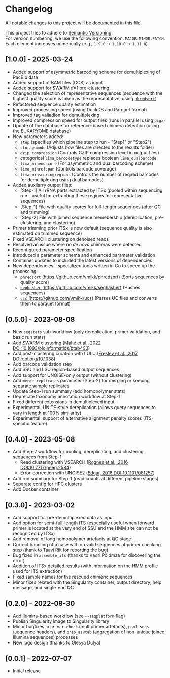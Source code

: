 # Changelog

All notable changes to this project will be documented in this file.  

This project tries to adhere to [Semantic Versioning](https://semver.org/spec/v2.0.0.html).  
For version numbering, we use the following convention: `MAJOR.MINOR.PATCH`.  
Each element increases numerically (e.g., `1.9.0` -> `1.10.0` -> `1.11.0`).  


## [1.0.0] - 2025-03-24

- Added support of asymmetric barcoding scheme for demultiplexing of PacBio data  
- Added support of BAM files (CCS) as input  
- Added support for SWARM *d*=1 pre-clustering  
- Changed the selection of representative sequences (sequence with the highest quality score is taken as the representative; using [`phredsort`](https://github.com/vmikk/phredsort))  
- Refactored sequence quality estimation  
- Improved processing speed (using DuckDB and Parquet format)  
- Improved tag valiadion for demultiplexing  
- Improved compression speed for output files (runs in parallel using `pigz`)  
- Update of the database for reference-based chimera detection (using the [EUKARYOME database](https://eukaryome.org/))  
- New parameters added:  
    - `step` (specifies which pipeline step to run - "Step1" or "Step2")  
    - `storagemode` (Adjusts how files are directed to the results folder)  
    - `gzip_compression` (Controls GZIP compression level in output files)  
    - categorical `lima_barcodetype` replaces boolean `lima_dualbarcode`  
    - `lima_minendscore` (For asymmetric and dual barcoding scheme)  
    - `lima_minrefspan` (Controls barcode coverage)  
    - `lima_minscoringregions` (Controls the number of reqired barcodes for demultiplexing using dual barcodes)  
- Added auxilarry output files:  
    - [Step-1] All rRNA parts extracted by ITSx (pooled within sequencing run - useful for extracting these regions for representative sequences)  
    - [Step-1] File with quality scores for full-length sequences (after QC and trimming)  
    - [Step-2] File with joined sequence memebership (dereplication, pre-clustering, and clustering)  
- Primer trimming prior ITSx is now default (sequence quality is also estimated on trimmed sequence)  
- Fixed VSEARCH clustering on denoised reads  
- Resolved an issue where no *de novo* chimeras were detected  
- Reconfigured parameter specification  
- Introduced a parameter schema and enhanced parameter validation  
- Container updates to included the latest versions of dependencies  
- New dependencies - specialized tools written in Go to speed up the processing:  
    - [`phredsort` (https://github.com/vmikk/phredsort)](https://github.com/vmikk/phredsort) (Sorts sequences by quality score)  
    - [`seqhasher` (https://github.com/vmikk/seqhasher)](https://github.com/vmikk/seqhasher) (Hashes sequences)  
    - [`ucs` (https://github.com/vmikk/ucs)](https://github.com/vmikk/ucs) (Parses UC files and converts them to parquet format)  


## [0.5.0] - 2023-08-08

- New `seqstats` sub-workflow (only dereplication, primer validation, and basic run stats)  
- Add SWARM clustering ([Mahé et al., 2022 DOI:10.1093/bioinformatics/btab493](https://academic.oup.com/bioinformatics/article/38/1/267/6318385))  
- Add post-clustering curation with LULU ([Frøslev et al., 2017 DOI:doi.org/10.1038](https://www.nature.com/articles/s41467-017-01312-x))  
- Add barcode validation step  
- Add SSU and LSU region-based output sequences  
- Add support for UNOISE-only output (without clustering)  
- Add `merge_replicates` parameter (Step-2) for merging or keeping separate sample replicates  
- Update Step-1 run summary (add homopolymer stats)  
- Deprecate taxonomy annotation workflow at Step-1  
- Fixed different extensions in demultiplexed input  
- Experimental: UNITE-style dereplication (allows query sequences to vary in length at 100% similarity)  
- Experimental: support of alternative alignment penalty scores (ITS-specific feature)


## [0.4.0] - 2023-05-08

- Add Step-2 workflow for pooling, dereplicating, and clustering sequences from Step-1  
    - Read clustering with VSEARCH ([Rognes et al., 2016 DOI:10.7717/peerj.2584](https://peerj.com/articles/2584/))  
    - Error-correction with UNOISE2 ([Edgar, 2016 DOI:10.1101/081257](https://www.biorxiv.org/content/10.1101/081257v1))  
- Add run summary for Step-1 (read counts at different pipeline stages)  
- Separate config for HPC clusters  
- Add Docker container  


## [0.3.0] - 2023-03-02

- Add support for pre-demultiplexed data as input  
- Add option for semi-full-length ITS (especially useful when forward primer is located at the very end of SSU and the HMM site can not be recognized by ITSx)  
- Add removal of long homopolymer artefacts at QC stage  
- Correct handling of a case with no valid sequences at primer checking step (thank to Taavi Riit for reporting the bug)  
- Bug fixed in `assemble_its` (thanks to Kadri Põldmaa for discovering the error)  
- Addition of ITSx detailed results (with information on the HMM profile used for ITS extraction)  
- Fixed sample names for the rescued chimeric sequences  
- Minor fixes related with the Singularity container, output directory, help message, and single-end QC  

## [0.2.0] - 2022-09-30

- Add Ilumina-based workflow (see `--seqplatform` flag)  
- Publish Singularity image to Singularity library  
- Minor bugfixes in `primer_check` (multiprimer artefacts), `pool_seqs` (sequence headers), and `prep_asvtab` (aggregation of non-unique joined Illumina sequences) processes  
- New logo design (thanks to Olesya Dulya)  

## [0.0.1] - 2022-07-07

- Initial release  
